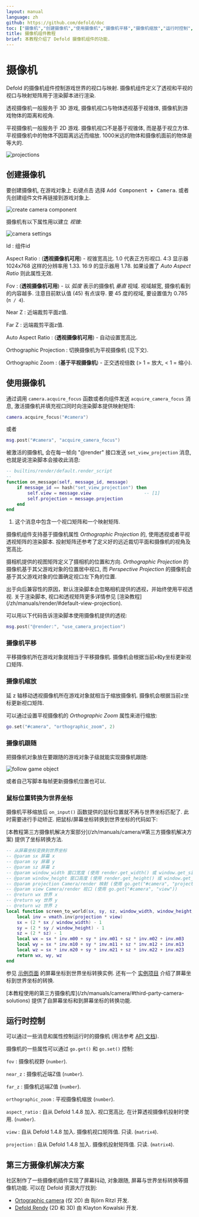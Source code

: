 ```yaml
---
layout: manual
language: zh
github: https://github.com/defold/doc
toc: ["摄像机","创建摄像机","使用摄像机","摄像机平移","摄像机缩放","运行时控制","第三方摄像机解决方案"]
title: 摄像机组件教程
brief: 本教程介绍了 Defold 摄像机组件的功能.
---
```


# 摄像机

Defold 的摄像机组件控制游戏世界的视口与映射. 摄像机组件定义了透视和平视的视口与映射矩阵用于渲染脚本进行渲染.

透视摄像机一般服务于 3D 游戏, 摄像机视口与物体透视基于视锥体, 摄像机到游戏物体的距离和视角.

平视摄像机一般服务于 2D 游戏. 摄像机视口不是基于视锥体, 而是基于视立方体. 平视摄像机中的物体不因距离远近而缩放. 1000米远的物体和摄像机面前的物体是等大的.

![projections](/manuals/images/camera/projections.png)

## 创建摄像机

要创建摄像机, 在游戏对象上 <kbd>右键点击</kbd> 选择 <kbd>Add Component ▸ Camera</kbd>. 或者先创建组件文件再链接到游戏对象上.

![create camera component](/manuals/images/camera/create.png)

摄像机有以下属性用以建立 *视锥*:

![camera settings](/manuals/images/camera/settings.png)

Id
: 组件id

Aspect Ratio
: (**透视摄像机可用**) - 视锥宽高比. 1.0 代表正方形视口.  4:3 显示器 1024x768 这样的分辨率用 1.33. 16:9 的显示器用 1.78. 如果设置了 *Auto Aspect Ratio* 则此属性无效.

Fov
: (**透视摄像机可用**) - 以 _弧度_ 表示的摄像机 *垂直* 视域. 视域越宽, 摄像机看到的内容越多. 注意目前默认值 (45) 有点误导. 要 45 度的视域, 要设置值为 0.785 (`π / 4`).

Near Z
: 近端裁剪平面z值.

Far Z
: 远端裁剪平面z值.

Auto Aspect Ratio
: (**透视摄像机可用**) - 自动设置宽高比.

Orthographic Projection
: 切换摄像机为平视摄像机 (见下文).

Orthographic Zoom
: (**基于平视摄像机**) - 正交透视倍数 (> 1 = 放大, < 1 = 缩小).


## 使用摄像机

通过调用 `camera.acquire_focus` 函数或者向组件发送 `acquire_camera_focus` 消息, 激活摄像机并填充视口同时向渲染脚本提供映射矩阵:

```lua
camera.acquire_focus("#camera")
```
或者
```lua
msg.post("#camera", "acquire_camera_focus")
```

被激活的摄像机, 会在每一帧向 "@render" 接口发送 `set_view_projection` 消息, 也就是说渲染脚本会接收此消息:

```lua
-- builtins/render/default.render_script
--
function on_message(self, message_id, message)
    if message_id == hash("set_view_projection") then
        self.view = message.view                    -- [1]
        self.projection = message.projection
    end
end
```
1. 这个消息中包含一个视口矩阵和一个映射矩阵.

摄像机组件支持基于摄像机属性 *Orthographic Projection* 的, 使用透视或者平视透视矩阵的渲染脚本. 投射矩阵还参考了定义好的远近裁切平面和摄像机的视角及宽高比.

摄相机提供的视图矩阵定义了摄相机的位置和方向. *Orthographic Projection* 的摄像机基于其父游戏对象的位置居中视口, 而 *Perspective Projection* 的摄像机会基于其父游戏对象的位置确定视口左下角的位置.

<div class='important' markdown='1'>
出于向后兼容性的原因，默认渲染脚本会忽略相机提供的透视，并始终使用平视透视. 关于渲染脚本, 视口和透视矩阵更多详情参见 [渲染教程](/zh/manuals/render/#default-view-projection).
</div>

可以用以下代码告诉渲染脚本使用摄像机提供的透视:

```lua
msg.post("@render:", "use_camera_projection")
```


### 摄像机平移

平移摄像机所在游戏对象就相当于平移摄像机. 摄像机会根据当前x和y坐标更新视口矩阵.

### 摄像机缩放

延 z 轴移动透视摄像机所在游戏对象就相当于缩放摄像机. 摄像机会根据当前z坐标更新视口矩阵.

可以通过设置平视摄像机的 *Orthographic Zoom* 属性来进行缩放:

```lua
go.set("#camera", "orthographic_zoom", 2)
```

### 摄像机跟随

把摄像机对象放在要跟随的游戏对象子级就能实现摄像机跟随:

![follow game object](/manuals/images/camera/follow.png)

或者自己写脚本每帧更新摄像机位置也可以.

### 鼠标位置转换为世界坐标

摄像机平移缩放后 `on_input()` 函数提供的鼠标位置就不再与世界坐标匹配了. 此时需要进行手动矫正. 把鼠标/屏幕坐标转换到世界坐标的代码如下:

<div class='sidenote' markdown='1'>
[本教程第三方摄像机解决方案部分](/zh/manuals/camera/#第三方摄像机解决方案) 提供了坐标转换方法.
</div>

```Lua
-- 从屏幕坐标变换到世界坐标
-- @param sx 屏幕 x
-- @param sy 屏幕 y
-- @param sz 屏幕 z
-- @param window_width 窗口宽度 (使用 render.get_width() 或 window.get_size().x)
-- @param window_height 窗口高度 (使用 render.get_height() 或 window.get_size().y)
-- @param projection Camera/render 映射 (使用 go.get("#camera", "projection"))
-- @param view Camera/render 视口 (使用 go.get("#camera", "view"))
-- @return wx 世界 x
-- @return wy 世界 y
-- @return wz 世界 z
local function screen_to_world(sx, sy, sz, window_width, window_height, projection, view)
	local inv = vmath.inv(projection * view)
	sx = (2 * sx / window_width) - 1
	sy = (2 * sy / window_height) - 1
	sz = (2 * sz) - 1
	local wx = sx * inv.m00 + sy * inv.m01 + sz * inv.m02 + inv.m03
	local wy = sx * inv.m10 + sy * inv.m11 + sz * inv.m12 + inv.m13
	local wz = sx * inv.m20 + sy * inv.m21 + sz * inv.m22 + inv.m23
	return wx, wy, wz
end
```

参见 [示例页面](https://defold.com/examples/render/screen_to_world/) 的屏幕坐标到世界坐标转换实例. 还有一个 [实例项目](https://github.com/defold/sample-screen-to-world-coordinates/) 介绍了屏幕坐标到世界坐标的转换.

<div class='sidenote' markdown='1'>
[本教程使用的第三方摄像机库](/zh/manuals/camera/#third-party-camera-solutions) 提供了自屏幕坐标和到屏幕坐标的转换功能.
</div>

## 运行时控制
可以通过一些消息和属性控制运行时的摄像机 (用法参考 [API 文档](/ref/camera/)).

摄像机的一些属性可以通过 `go.get()` 和 `go.set()` 控制:

`fov`
: 摄像机视野 (`number`).

`near_z`
: 摄像机近端Z值 (`number`).

`far_z`
: 摄像机远端Z值 (`number`).

`orthographic_zoom`
: 平视摄像机缩放 (`number`).

`aspect_ratio`
: 自从 Defold 1.4.8 加入. 视口宽高比. 在计算透视摄像机投射时使用. (`number`).

`view`
: 自从 Defold 1.4.8 加入. 摄像机视口矩阵值. 只读. (`matrix4`).

`projection`
: 自从 Defold 1.4.8 加入. 摄像机投射矩阵值. 只读. (`matrix4`).


## 第三方摄像机解决方案

社区制作了一些摄像机插件实现了屏幕抖动, 对象跟随, 屏幕与世界坐标转换等摄像机功能. 可以在 Defold 资源大厅找到:

- [Ortographic camera](https://defold.com/assets/orthographic/) (仅 2D) 由 Björn Ritzl 开发.
- [Defold Rendy](https://defold.com/assets/defold-rendy/) (2D 和 3D) 由 Klayton Kowalski 开发.